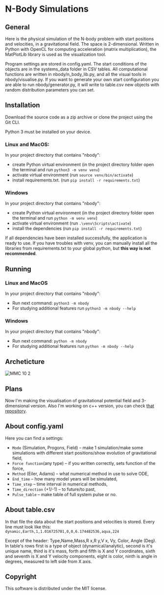 # N-Body Simulations

## General

Here is the physical simulation of the N-body problem with start positions and velocities, in a gravitational field. The space is 2-dimensional. Written in Python with OpenCL for computing acceleration (matrix multiplication), the MatPlotLib library is used as the visualization tool.

Program settings are stored in config.yaml. The start conditions of the objects are in the systems_data folder in CSV tables. All computational functions are written in nbody/n_body_lib.py, and all the visual tools in nbody/visualise.py. If you want to generate your own start configuration you are able to run nbody/generator.py, it will write to table.csv new objects with random distribution parameters you can set.

## Installation

Download the source code as a zip archive or clone the project using the Git CLI.

Python 3 must be installed on your device.

### Linux and MacOS:

In your project directory that contains "nbody":

- create Python virtual environment (in the project directory folder open the terminal and run `python3 -m venv venv`)
- activate virtual environment (run `source venv/bin/activate`)
- install requirements.txt. (run `pip install -r requirements.txt`)

### Windows

In your project directory that contains "nbody":

- create Python virtual environment (in the project directory folder open the terminal and run `python -m venv venv`)
- activate virtual environment (run `.\venv\Scripts\activate`)
- install the dependencies (run `pip install -r requirements.txt`)

If all dependencies have been installed successfully, the application is ready to use. If you have troubles with venv, you can manually install all the libraries from requirements.txt to your global python, but **this way is not recommended**.

## Running

### Linux and MacOS
In your project directory that contains "nbody":

- Run next command: ```python3 -m nbody```
- For studying additional features run ```python3 -m nbody --help``` 

### Windows
In your project directory that contains "nbody":

- Run next command: ```python -m nbody```
- For studying additional features run ```python -m nbody --help``` 



## Archeticture

![ММС 10 2](https://github.com/Sirine-Chi/N-Body-Matrix/assets/71520044/8b96fb0b-b24b-458b-8729-2494c63aa1ed)

## Plans

Now I'm making the visualisation of gravitational potential field and 3-dimensional version.
Also I'm working on c++ version, you can check [that repository](https://github.com/Sirine-Chi/n-body-simulations).

## About config.yaml

Here you can find a settings:

- `Mode` (Simulation, Progons, Field) – make 1 simulation/make some simulations with different start positions/show evolution of gravitational field,
- `Force function`(any type) – if you written correctly, sets function of the force,
- `Method` (Eiler, Adams) – what numerical method in use to solve ODE,
- `End_time` – how many model years will be simulated,
- `Time_step` – time interval in numerical methods,
- `Time_direction` (+1/-1) – to future/to past,
- `Pulse_table` – make table of full system pulse or no.

## About table.csv

In that file the data about the start positions and velocities is stored. Every line must look like this:
`dynamic,Earth,1,1.016725701,0,0,6.174482536,aqua,224`

Except of the header: Type,Name,Mass,R x,R y,V x, Vy, Color, Angle (Deg).
In table's rows first is a type of object (dynamical/analytic), second is it's unique name, third is it's mass, forth and fifth is X and Y coordinates, sixth and seventh is X and Y velocity components, eight is color, ninth is angle in degrees, measured to left side from X axis.

## Copyright

This software is distributed under the MIT license.
